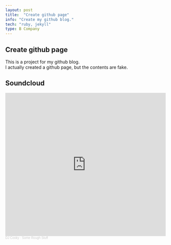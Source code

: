 ```yaml
---
layout: post
title:  "Create github page"
info: "Create my github blog."
tech: "ruby, jekyll"
type: B Company
---
```


## Create github page 
This is a project for my github blog.  
I actually created a github page, but the contents are fake.  


## Soundcloud

<iframe width="100%" height="450" scrolling="no" frameborder="no" allow="autoplay" src="https://w.soundcloud.com/player/?url=https%3A//api.soundcloud.com/playlists/689766423&color=%23ff5500&auto_play=false&hide_related=false&show_comments=true&show_user=true&show_reposts=false&show_teaser=true"></iframe>
<div style="font-size: 10px; color: #cccccc;line-break: anywhere;word-break: normal;overflow: hidden;white-space: nowrap;text-overflow: ellipsis; font-family: Interstate,Lucida Grande,Lucida Sans Unicode,Lucida Sans,Garuda,Verdana,Tahoma,sans-serif;font-weight: 100;">
  <a href="https://soundcloud.com/cookygotsoul" title="DJ Cooky" target="_blank" style="color: #cccccc; text-decoration: none;">DJ Cooky</a> · 
  <a href="https://soundcloud.com/cookygotsoul/sets/some-rough-stuff" title="Some Rough Stuff" target="_blank" style="color: #cccccc; text-decoration: none;">Some Rough Stuff</a>
</div>



<!-- ## Duration
Well, about three days   -->
